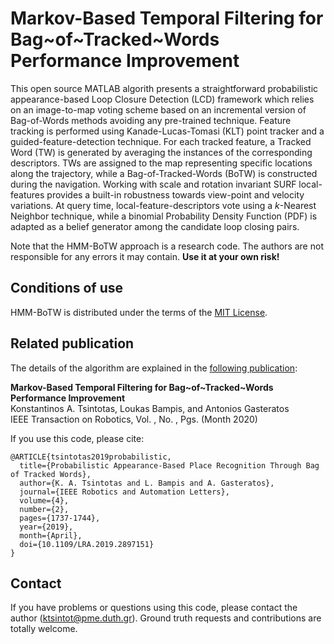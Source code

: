 # Markov-Based Temporal Filtering for Bag~of~Tracked~Words Performance Improvement

This open source MATLAB algorith presents a straightforward probabilistic appearance-based Loop Closure Detection (LCD) framework which relies on an image-to-map voting scheme based on an incremental version of Bag-of-Words methods avoiding any pre-trained technique. Feature tracking is performed using Kanade-Lucas-Tomasi (KLT) point tracker and a guided-feature-detection technique. For each tracked feature, a Tracked Word (TW) is generated by averaging the instances of the corresponding descriptors. TWs are assigned to the map representing specific locations along the trajectory, while a Bag-of-Tracked-Words (BoTW) is constructed during the navigation. Working with scale and rotation invariant SURF local-features provides a built-in robustness towards view-point and velocity variations. At query time, local-feature-descriptors vote using a *k*-Nearest Neighbor technique, while a binomial Probability Density Function (PDF) is adapted as a belief generator among the candidate loop closing pairs.

Note that the HMM-BoTW approach is a research code. The authors are not responsible for any errors it may contain. **Use it at your own risk!**

## Conditions of use
HMM-BoTW is distributed under the terms of the [MIT License](https://github.com/ktsintotas/HMM-BoTW/blob/master/LICENSE).

## Related publication
The details of the algorithm are explained in the [following publication](https://ieeexplore.ieee.org/document/8633405):

**Markov-Based Temporal Filtering for Bag~of~Tracked~Words Performance Improvement<br/>**
Konstantinos A. Tsintotas, Loukas Bampis, and Antonios Gasteratos<br/>
IEEE Transaction on Robotics, Vol. , No. , Pgs.  (Month 2020)

If you use this code, please cite:

```
@ARTICLE{tsintotas2019probabilistic,
  title={Probabilistic Appearance-Based Place Recognition Through Bag of Tracked Words},  
  author={K. A. Tsintotas and L. Bampis and A. Gasteratos},   
  journal={IEEE Robotics and Automation Letters},
  volume={4},
  number={2},
  pages={1737-1744},
  year={2019},   
  month={April}, 
  doi={10.1109/LRA.2019.2897151}  
}
```
## Contact
If you have problems or questions using this code, please contact the author (ktsintot@pme.duth.gr). Ground truth requests and contributions are totally welcome.
